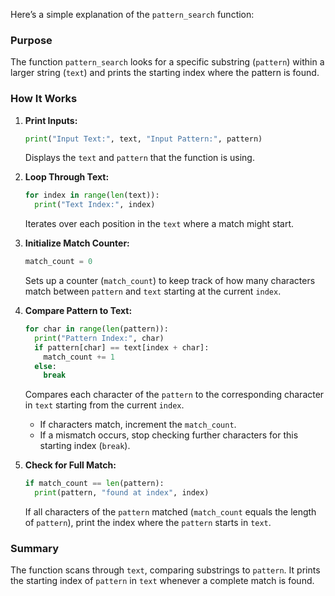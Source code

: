 
Here’s a simple explanation of the `pattern_search` function:

### Purpose
The function `pattern_search` looks for a specific substring (`pattern`) within a larger string (`text`) and prints the starting index where the pattern is found.

### How It Works

1. **Print Inputs:**
   ```python
   print("Input Text:", text, "Input Pattern:", pattern)
   ```
   Displays the `text` and `pattern` that the function is using.

2. **Loop Through Text:**
   ```python
   for index in range(len(text)):
     print("Text Index:", index)
   ```
   Iterates over each position in the `text` where a match might start.

3. **Initialize Match Counter:**
   ```python
   match_count = 0
   ```
   Sets up a counter (`match_count`) to keep track of how many characters match between `pattern` and `text` starting at the current `index`.

4. **Compare Pattern to Text:**
   ```python
   for char in range(len(pattern)):
     print("Pattern Index:", char)
     if pattern[char] == text[index + char]:
       match_count += 1
     else:
       break
   ```
   Compares each character of the `pattern` to the corresponding character in `text` starting from the current `index`. 
   - If characters match, increment the `match_count`.
   - If a mismatch occurs, stop checking further characters for this starting index (`break`).

5. **Check for Full Match:**
   ```python
   if match_count == len(pattern):
     print(pattern, "found at index", index)
   ```
   If all characters of the `pattern` matched (`match_count` equals the length of `pattern`), print the index where the `pattern` starts in `text`.

### Summary
The function scans through `text`, comparing substrings to `pattern`. It prints the starting index of `pattern` in `text` whenever a complete match is found.
